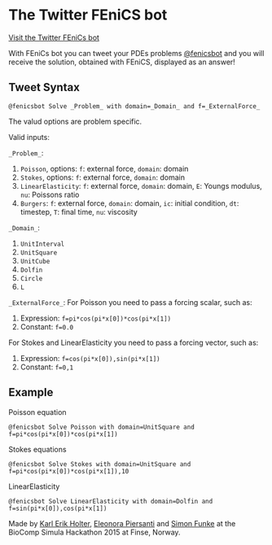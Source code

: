 The Twitter FEniCS bot
==============
[Visit the Twitter FEniCs bot](https://twitter.com/fenicsbot/)

With FEniCs bot you can tweet your PDEs problems [@fenicsbot](https://twitter.com/fenicsbot/) and you will receive the solution, obtained with FEniCS, displayed as an answer!

Tweet Syntax
------------
```
@fenicsbot Solve _Problem_ with domain=_Domain_ and f=_ExternalForce_
```

The valud options are problem specific.


Valid inputs:

`_Problem_`:

1. `Poisson`, options: `f`: external force, `domain`: domain
2. `Stokes`, options: `f`: external force, `domain`: domain
3. `LinearElasticity`: `f`: external force, `domain`: domain, `E`: Youngs modulus, `nu`: Poissons ratio
4. `Burgers`: `f`: external force, `domain`: domain, `ic`: initial condition, `dt`: timestep, `T`: final time, `nu`: viscosity

`_Domain_`:

1. `UnitInterval`
2. `UnitSquare`
3. `UnitCube`
4. `Dolfin`
4. `Circle`
4. `L`

`_ExternalForce_`:
For Poisson you need to pass a forcing scalar, such as:

1. Expression: `f=pi*cos(pi*x[0])*cos(pi*x[1])`
2. Constant: `f=0.0`

For Stokes and LinearElasticity you need to pass a forcing vector, such as:

1. Expression: `f=cos(pi*x[0]),sin(pi*x[1])`
2. Constant: `f=0,1`


Example
-------
Poisson equation
```
@fenicsbot Solve Poisson with domain=UnitSquare and f=pi*cos(pi*x[0])*cos(pi*x[1])
```

Stokes equations
```
@fenicsbot Solve Stokes with domain=UnitSquare and f=pi*cos(pi*x[0])*cos(pi*x[1]),10
```

LinearElasticity
```
@fenicsbot Solve LinearElasticity with domain=Dolfin and f=sin(pi*x[0]),cos(pi*x[1])
```

Made by [Karl Erik Holter](https://twitter.com/karl__erik), [Eleonora Piersanti](https://twitter.com/eleonorapiersan) and [Simon Funke](https://twitter.com/SimonFunke) at the BioComp Simula Hackathon 2015 at Finse, Norway.

